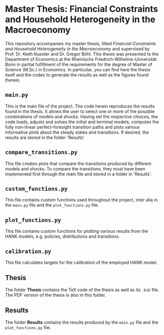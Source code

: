 # Master Thesis: Financial Constraints and Household Heterogeneity in the Macroeconomy

This repository accompanies my master thesis, titled *Financial Constraints and Household Heterogeneity in the Macroeconomy* and supervised by Prof. Dr. Keith Kuester and Dr. Gregor Böhl. This thesis was presented to the Department of Economics at the Rheinische Friedrich-Wilhelms-Universität Bonn in partial fulfillment of the requirements for the degree of Master of Science (M.Sc.) in Economics. In particular, you can find here the thesis itself and the codes to generate the results as well as the figures found therein.

## `main.py`

This is the main file of the project. The code herein reproduces the results found in the thesis. It allows the user to select one or more of the possible combinations of models and shocks. Having set the respective choices, the code loads, adjusts and solves the initial and terminal models, computes the fully non-linear perfect-foresight transition paths and plots various informative plots about the steady states and transitions. If desired, the results are stored in the folder 'Results'.

## `compare_transitions.py`

This file creates plots that compare the transitions produced by different models and shocks. To compare the transitions, they must have been implemented first through the main file and stored in a folder in 'Results'.

## `custom_functions.py`

This file contains custom functions used throughout the project, inter alia in the `main.py` file and the `plot_functions.py` file.

## `plot_functions.py`

This file contains custom functions for plotting various results from the HANK models, e.g. policies, distributions and transitions.

## `calibration.py`

This file calculates targets for the calibration of the employed HANK model.

## Thesis 

The folder **Thesis** contains the TeX code of the thesis as well as its `.bib` file. The PDF version of the thesis is also in this folder.

## Results

The folder **Results** contains the results produced by the `main.py` file and the `plot_functions.py` file.
